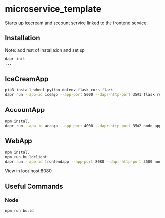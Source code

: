 # microservice_template
Starts up icecream and account service linked to the frontend service.


## Installation
Note: add rest of installation and set up
```bash
dapr init
...
```


## IceCreamApp
```bash
pip3 install wheel python-dotenv flask_cors flask
dapr run --app-id iceapp --app-port 5000 --dapr-http-port 3501 flask run
```

## AccountApp
```bash
npm install
dapr run --app-id accapp --app-port 4000 --dapr-http-port 3502 node app.js
```

## WebApp
```bash
npm install
npm run buildclient
dapr run --app-id frontendapp --app-port 8080 --dapr-http-port 3500 node server.js
```
View in localhost:8080

## Useful Commands
### Node
```bash
npm run build
```
